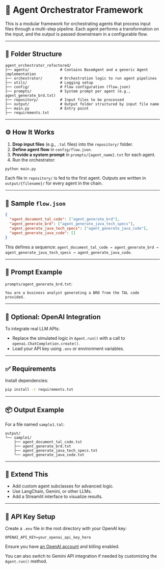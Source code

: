 # 🧠 Agent Orchestrator Framework

This is a modular framework for orchestrating agents that process input files through a multi-step pipeline. Each agent performs a transformation on the input, and the output is passed downstream in a configurable flow.

---

## 📁 Folder Structure

```
agent_orchestrator_refactored/
├── agents/              # Contains BaseAgent and a generic Agent implementation
├── orchestrator/        # Orchestration logic to run agent pipelines
├── utils/               # Logging setup
├── config/              # Flow configuration (flow.json)
├── prompts/             # System prompt per agent (e.g., agent_generate_brd.txt)
├── repository/          # Input files to be processed
├── output/              # Output folder structured by input file name
├── main.py              # Entry point
├── requirements.txt
```

---

## ⚙️ How It Works

1. **Drop input files** (e.g., `.tal` files) into the `repository/` folder.
2. **Define agent flow** in `config/flow.json`.
3. **Provide a system prompt** in `prompts/{agent_name}.txt` for each agent.
4. Run the orchestrator:

```bash
python main.py
```

Each file in `repository/` is fed to the first agent. Outputs are written in `output/{filename}/` for every agent in the chain.

---

## 🔁 Sample `flow.json`

```json
{
  "agent_document_tal_code": ["agent_generate_brd"],
  "agent_generate_brd": ["agent_generate_java_tech_specs"],
  "agent_generate_java_tech_specs": ["agent_generate_java_code"],
  "agent_generate_java_code": []
}
```

This defines a sequence: `agent_document_tal_code → agent_generate_brd → agent_generate_java_tech_specs → agent_generate_java_code`.

---

## 🧩 Prompt Example

`prompts/agent_generate_brd.txt`:

```
You are a business analyst generating a BRD from the TAL code provided.
```

---

## 🔐 Optional: OpenAI Integration

To integrate real LLM APIs:
- Replace the simulated logic in `Agent.run()` with a call to `openai.ChatCompletion.create()`.
- Load your API key using `.env` or environment variables.

---

## ✅ Requirements

Install dependencies:

```bash
pip install -r requirements.txt
```

---

## 📦 Output Example

For a file named `sample1.tal`:

```
output/
└── sample1/
    ├── agent_document_tal_code.txt
    ├── agent_generate_brd.txt
    ├── agent_generate_java_tech_specs.txt
    └── agent_generate_java_code.txt
```

---

## 🙌 Extend This

- Add custom agent subclasses for advanced logic.
- Use LangChain, Gemini, or other LLMs.
- Add a Streamlit interface to visualize results.


---

## 🔐 API Key Setup

Create a `.env` file in the root directory with your OpenAI key:

```
OPENAI_API_KEY=your_openai_api_key_here
```

Ensure you have [an OpenAI account](https://platform.openai.com/) and billing enabled.

You can also switch to Gemini API integration if needed by customizing the `Agent.run()` method.

